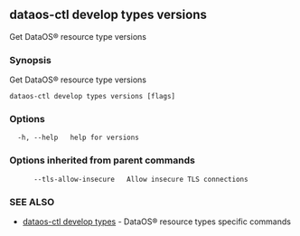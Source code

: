 ## dataos-ctl develop types versions

Get DataOS® resource type versions

### Synopsis

Get DataOS® resource type versions

```
dataos-ctl develop types versions [flags]
```

### Options

```
  -h, --help   help for versions
```

### Options inherited from parent commands

```
      --tls-allow-insecure   Allow insecure TLS connections
```

### SEE ALSO

* [dataos-ctl develop types](dataos-ctl_develop_types.md)	 - DataOS® resource types specific commands

